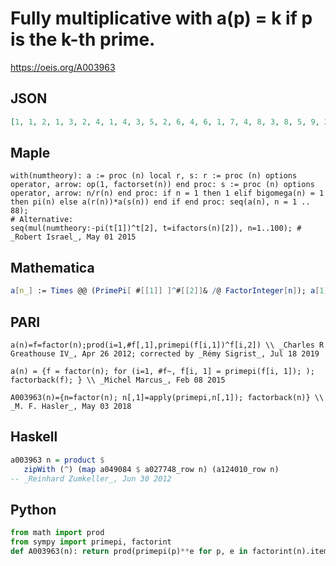 # Fully multiplicative with a\(p\) \= k if p is the k\-th prime\.
https://oeis.org/A003963
## JSON
```JSON
[1, 1, 2, 1, 3, 2, 4, 1, 4, 3, 5, 2, 6, 4, 6, 1, 7, 4, 8, 3, 8, 5, 9, 2, 9, 6, 8, 4, 10, 6, 11, 1, 10, 7, 12, 4, 12, 8, 12, 3, 13, 8, 14, 5, 12, 9, 15, 2, 16, 9, 14, 6, 16, 8, 15, 4, 16, 10, 17, 6, 18, 11, 16, 1, 18, 10, 19, 7, 18, 12, 20, 4, 21, 12, 18, 8, 20, 12, 22, 3, 16, 13, 23, 8, 21, 14, 20, 5]
```
## Maple
```Maple
with(numtheory): a := proc (n) local r, s: r := proc (n) options operator, arrow: op(1, factorset(n)) end proc: s := proc (n) options operator, arrow: n/r(n) end proc: if n = 1 then 1 elif bigomega(n) = 1 then pi(n) else a(r(n))*a(s(n)) end if end proc: seq(a(n), n = 1 .. 88);
# Alternative:
seq(mul(numtheory:-pi(t[1])^t[2], t=ifactors(n)[2]), n=1..100); # _Robert Israel_, May 01 2015
```
## Mathematica
```Mathematica
a[n_] := Times @@ (PrimePi[ #[[1]] ]^#[[2]]& /@ FactorInteger[n]); a[1] = 1; Table[a[n], {n, 1, 88}]
```
## PARI
```PARI
a(n)=f=factor(n);prod(i=1,#f[,1],primepi(f[i,1])^f[i,2]) \\ _Charles R Greathouse IV_, Apr 26 2012; corrected by _Rémy Sigrist_, Jul 18 2019
```
```PARI
a(n) = {f = factor(n); for (i=1, #f~, f[i, 1] = primepi(f[i, 1]); ); factorback(f); } \\ _Michel Marcus_, Feb 08 2015
```
```PARI
A003963(n)={n=factor(n); n[,1]=apply(primepi,n[,1]); factorback(n)} \\ _M. F. Hasler_, May 03 2018
```
## Haskell
```Haskell
a003963 n = product $
   zipWith (^) (map a049084 $ a027748_row n) (a124010_row n)
-- _Reinhard Zumkeller_, Jun 30 2012
```
## Python
```Python
from math import prod
from sympy import primepi, factorint
def A003963(n): return prod(primepi(p)**e for p, e in factorint(n).items()) # _Chai Wah Wu_, Nov 17 2022
```
